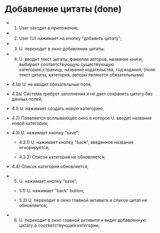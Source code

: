 # Добавление цитаты (done)

 * 1) User заходит в приложение; 
 
 * 2) User (U) нажимает на кнопку "добавить цитату"; 
 * 3) U. переходит в окно добавления цитаты; 
 * 4) U. вводит текст цитаты, фамилии авторов, название книги, выбирает соответствующую существующую категорию,страницу, название издательства, год издания; (поля текст цитаты, категория, авторы являются обязательными)
  * 4.1a) U. не вводит обязательные поля; 
  * 4.2a) Система требует заполнения и не дает сохранить цитату без данных полей; 
 
  * 4.1) U. нажимает создать новую категорию;
  * 4.2) Появляется всплывающее окно в которое U. вводит название новой категории;
  * 4.3) U. нажимает кнопку "save";

    * 4.3.1) U. нажимает кнопку "back", введенное название игнорируется; 
    
    * 4.3.2) Список категорий не обновляется;
      
  * 4.4) Список категорий обновляется;
   
* 5) U. нажимает кнопку "save"; 

   * 5.1) U. нажимает "back" button;
   
   * 5.2) U. переходит в окно главной активити и список цитат не обновляется;
   
* 6) U. переходит в окно главной активити и видит добавленную цитату в соответствующей категории;

